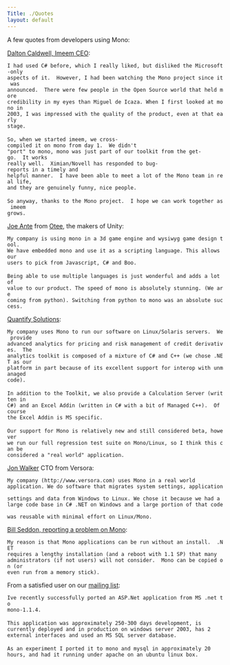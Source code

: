 ```yaml
---
Title: ./Quotes
layout: default
---
```


A few quotes from developers using Mono:

[Dalton Caldwell, Imeem
CEO](http://dalton.imeem.com/blogentry/fEEiPiEw):

`I had used C# before, which I really liked, but disliked the Microsoft-only  `\
`aspects of it.  However, I had been watching the Mono project since it was `\
`announced.  There were few people in the Open Source world that held more `\
`credibility in my eyes than Miguel de Icaza. When I first looked at mono in `\
`2003, I was impressed with the quality of the product, even at that early `\
`stage. `\
\
`So, when we started imeem, we cross-compiled it on mono from day 1.  We didn't `\
`"port" to mono, mono was just part of our toolkit from the get-go.  It works `\
`really well.  Ximian/Novell has responded to bug-reports in a timely and `\
`helpful manner.  I have been able to meet a lot of the Mono team in real life, `\
`and they are genuinely funny, nice people.`\
\
`So anyway, thanks to the Mono project.  I hope we can work together as imeem `\
`grows.`

[Joe
Ante](http://galactus.ximian.com/pipermail/mono-list/2005-May/027196.html)
from [Otee](http://www.otee.dk), the makers of Unity:

`My company is using mono in a 3d game engine and wysiwyg game design tool.`\
`We have embedded mono and use it as a scripting language. This allows our`\
`users to pick from Javascript, C# and Boo.`\
\
`Being able to use multiple languages is just wonderful and adds a lot of`\
`value to our product. The speed of mono is absolutely stunning. (We are`\
`coming from python). Switching from python to mono was an absolute success.`

[Quantify
Solutions](http://galactus.ximian.com/pipermail/mono-list/2005-May/027131.html):

`My company uses Mono to run our software on Linux/Solaris servers.  We provide`\
`advanced analytics for pricing and risk management of credit derivatives.  The`\
`analytics toolkit is composed of a mixture of C# and C++ (we chose .NET as our`\
`platform in part because of its excellent support for interop with unmanaged`\
`code).`\
\
`In addition to the Toolkit, we also provide a Calculation Server (written in `\
`C#) and an Excel Addin (written in C# with a bit of Managed C++).  Of course `\
`the Excel Addin is MS specific.`\
\
`Our support for Mono is relatively new and still considered beta, however `\
`we run our full regression test suite on Mono/Linux, so I think this can be `\
`considered a "real world" application.`

[Jon
Walker](http://galactus.ximian.com/pipermail/mono-list/2005-May/027110.html)
CTO from Versora:

`My company (http://www.versora.com) uses Mono in a real world `\
`application. We do software that migrates system settings, application `\
`settings and data from Windows to Linux. We chose it because we had a `\
`large code base in C# .NET on Windows and a large portion of that code `\
`was reusable with minimal effort on Linux/Mono.`

[Bill Seddon, reporting a problem on
Mono](http://lists.ximian.com/pipermail/mono-list/2006-January/030276.html):

`My reason is that Mono applications can be run without an install.  .NET `\
`requires a lengthy installation (and a reboot with 1.1 SP) that many `\
`administrators (if not users) will not consider.  Mono can be copied on (or `\
`even run from a memory stick).`

From a satisfied user on our [mailing
list](http://lists.ximian.com/archives/public/mono-list/2005-April/026486.html):

`Ive recently successfully ported an ASP.Net application from MS .net to `\
`mono-1.1.4.`\
\
`This application was approximately 250-300 days development, is `\
`currently deployed and in production on windows server 2003, has 2 `\
`external interfaces and used an MS SQL server database. `\
\
`As an experiment I ported it to mono and mysql in approximately 20 `\
`hours, and had it running under apache on an ubuntu linux box.`
